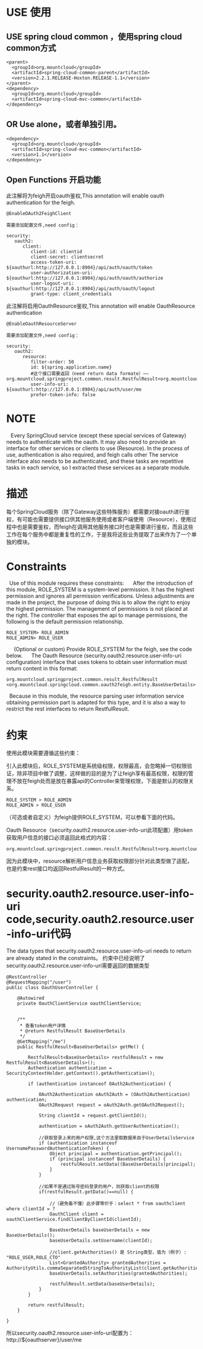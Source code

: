 # USE 使用
##  USE spring cloud common ，使用spring cloud common方式
```
<parent>
  <groupId>org.mountcloud</groupId>
  <artifactId>spring-cloud-common-parent</artifactId>
  <version>2.2.1.RELEASE-Hoxton.RELEASE-1.1</version>
</parent>
<dependency>
  <groupId>org.mountcloud</groupId>
  <artifactId>spring-cloud-mvc-common</artifactId>
</dependency>
```
## OR Use alone，或者单独引用。
```
<dependency>
  <groupId>org.mountcloud</groupId>
  <artifactId>spring-cloud-mvc-common</artifactId>
  <version>1.1</version>
</dependency>
```
## Open Functions 开启功能
 此注解将为feigh开启oauth鉴权,This annotation will enable oauth authentication for the feigh.
```
@EnableOAuth2FeighClient

需要添加配置文件,need config：

security:
   oauth2:
      client:
         client-id: clientid
         client-secret: clientsecret
         access-token-uri: ${oauthurl:http://127.0.0.1:8904}/api/auth/oauth/token
         user-authorization-uri: ${oauthurl:http://127.0.0.1:8904}/api/auth/oauth/authorize
         user-logout-uri: ${oauthurl:http://127.0.0.1:8904}/api/auth/oauth/logout
         grant-type: client_credentials
```
此注解将启用OauthResource鉴权,This annotation will enable OauthResource authentication
```
@EnableOauthResourceServer

需要添加配置文件,need config：

security:
   oauth2:
      resource:
         filter-order: 50
         id: ${spring.application.name}
         #这个接口需要返回（need return data formate）——org.mountcloud.springproject.common.result.RestfulResult<org.mountcloud.springcloud.common.oauth2feigh.entity.BaseUserDetails>
         user-info-uri: ${oauthurl:http://127.0.0.1:8904}/api/auth/user/me
         prefer-token-info: false
```

# NOTE
   Every SpringCloud service (except these special services of Gateway) needs to authenticate with the oauth. It may also need to provide an interface for other services or clients to use (Resource). In the process of use, authentication is also required, and feigh calls other The service interface also needs to be authenticated, and these tasks are repetitive tasks in each service, so I extracted these services as a separate module.

# 描述
  每个SpringCloud服务（除了Gateway这些特殊服务）都需要对接oauth进行鉴权，有可能也需要提供接口供其他服务使用或者客户端使用（Resource），使用过程中也是需要鉴权，而feigh在调用其他服务接口时也是需要进行鉴权，而且这些工作在每个服务中都是重复性的工作，于是我将这些业务提取了出来作为了一个单独的模块。
  

# Constraints
  Use of this module requires these constraints:
  
  After the introduction of this module, ROLE_SYSTEM is a system-level permission. It has the highest permission and ignores all permission verifications. Unless adjustments are made in the project, the purpose of doing this is to allow the right to enjoy the highest permission. The management of permissions is not placed at the right. The controller that exposes the api to manage permissions, the following is the default permission relationship.
```
ROLE_SYSTEM> ROLE_ADMIN
ROLE_ADMIN> ROLE_USER
```
  
  (Optional or custom) Provide ROLE_SYSTEM for the feigh, see the code below.
  
  The Oauth Resource (security.oauth2.resource.user-info-uri configuration) interface that uses tokens to obtain user information must return content in this format:
 
```
org.mountcloud.springproject.common.result.RestfulResult <org.mountcloud.springcloud.common.oauth2feigh.entity.BaseUserDetails>
```
  Because in this module, the resource parsing user information service obtaining permission part is adapted for this type, and it is also a way to restrict the rest interfaces to return RestfulResult.

# 约束
  使用此模块需要遵循这些约束：
  
  引入此模块后，ROLE_SYSTEM是系统级权限，权限最高，会忽略掉一切权限验证，除非项目中做了调整，这样做的目的是为了让feigh享有最高权限，权限的管理不放在feigh处而是放在暴露api的Controller来管理权限，下面是默认的权限关系。
```
ROLE_SYSTEM > ROLE_ADMIN
ROLE_ADMIN > ROLE_USER
```
  
  （可选或者自定义）为feigh提供ROLE_SYSTEM，可以参看下面的代码。
  
  Oauth Resource（security.oauth2.resource.user-info-uri此项配置）用token获取用户信息的接口必须返回此格式的内容：
 
```
org.mountcloud.springproject.common.result.RestfulResult<org.mountcloud.springcloud.common.oauth2feigh.entity.BaseUserDetails>
```
  因为此模块中，resource解析用户信息业务获取权限部分针对此类型做了适配，也是约束rest接口均返回RestfulResult的一种方式。
  
  
# security.oauth2.resource.user-info-uri code,security.oauth2.resource.user-info-uri代码
  The data types that security.oauth2.resource.user-info-uri needs to return are already stated in the constraints。
  约束中已经说明了security.oauth2.resource.user-info-uri需要返回的数据类型
```
@RestController
@RequestMapping("/user")
public class OauthUserController {
	
	@Autowired
	private OauthClientService oauthClientService;
	

	/**
	 * 查看token用户详情
	 * @return RestfulResult BaseUserDetails
	 */
	@GetMapping("/me")
	public RestfulResult<BaseUserDetails> getMe() {
		
		RestfulResult<BaseUserDetails> restfulResult = new RestfulResult<BaseUserDetails>();
		Authentication authentication = SecurityContextHolder.getContext().getAuthentication();

		if (authentication instanceof OAuth2Authentication) {
			
			OAuth2Authentication oAuth2Auth = (OAuth2Authentication) authentication;
			OAuth2Request request = oAuth2Auth.getOAuth2Request();
			
			String clientId = request.getClientId();

			authentication = oAuth2Auth.getUserAuthentication();
			
			//获取登录上来的用户权限,这个方法里取数据来自于UserDetailsService
			if (authentication instanceof UsernamePasswordAuthenticationToken) {
				Object principal = authentication.getPrincipal();
				if (principal instanceof BaseUserDetails) {
					restfulResult.setData((BaseUserDetails)principal);
				}
			}
			
			//如果不是通过账号密码登录的用户，则获取client的权限
			if(restfulResult.getData()==null) {
				
				//（避免看不懂）此步骤等价于：select * from oauthclient where clientId = ?
				OauthClient client = oauthClientService.findClientByClientId(clientId);
				
				BaseUserDetails baseUserDetails = new BaseUserDetails();
				baseUserDetails.setUsername(clientId);
				
				//client.getAuthorities() 是 String类型，值为（例子）: "ROLE_USER,ROLE_CTO"
				List<GrantedAuthority> grantedAuthorities = AuthorityUtils.commaSeparatedStringToAuthorityList(client.getAuthorities());
				baseUserDetails.setAuthorities(grantedAuthorities);
				
				restfulResult.setData(baseUserDetails);
			}
		}

		return restfulResult;
	}

}
```
所以security.oauth2.resource.user-info-uri配置为：http://${oauthserver}/user/me
